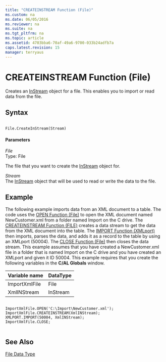 ```yaml
---
title: "CREATEINSTREAM Function (File)"
ms.custom: na
ms.date: 06/05/2016
ms.reviewer: na
ms.suite: na
ms.tgt_pltfrm: na
ms.topic: article
ms.assetid: 4703bba6-70af-49a6-9700-033b24adfb7a
caps.latest.revision: 15
manager: terryaus
---
```

# CREATEINSTREAM Function (File)
Creates an [InStream](InStream.md) object for a file. This enables you to import or read data from the file.  
  
## Syntax  
  
```  
  
File.CreateInStream(Stream)  
```  
  
#### Parameters  
 *File*  
 Type: File  
  
 The file that you want to create the [InStream](InStream.md) object for.  
  
 *Stream*  
 The [InStream](InStream.md) object that will be used to read or write the data to the file.  
  
## Example  
 The following example imports data from an XML document to a table. The code uses the [OPEN Function \(File\)](OPEN-Function--File-.md) to open the XML document named NewCustomer.xml from a folder named Import on the C drive. The [CREATEINSTREAM Function \(FILE\)](CREATEINSTREAM-Function--File-.md) creates a data stream to get the data from the XML document into the table. The [IMPORT Function \(XMLport\)](IMPORT-Function--XMLport-.md) then imports, parses the data, and adds it as a record to the table by using an XMLport \(50004\). The [CLOSE Function \(File\)](CLOSE-Function--File-.md) then closes the data stream. This example assumes that you have created a NewCustomer.xml file in a folder that is named Import on the C drive and you have created an XMLport and given it ID 50004. This example requires that you create the following variables in the **C\/AL Globals** window.  
  
|Variable name|DataType|  
|-------------------|--------------|  
|ImportXmlFile|File|  
|XmlINStream|InStream|  
  
```  
  
ImportXmlFile.OPEN('C:\Import\NewCustomer.xml');  
ImportXmlFile.CREATEINSTREAM(XmlINStream);  
XMLPORT.IMPORT(50004, XmlINStream);  
ImportXmlFile.CLOSE;  
  
```  
  
## See Also  
 [File Data Type](File-Data-Type.md)